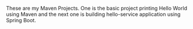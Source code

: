 These are my Maven Projects. One is the basic project printing Hello World using Maven and the next one is building hello-service application using Spring Boot.
 
